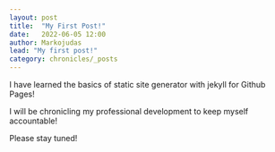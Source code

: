 ```yaml
---
layout: post
title:  "My First Post!"
date:   2022-06-05 12:00
author: Markojudas
lead: "My first post!"
category: chronicles/_posts
---
```

I have learned the basics of static site generator with jekyll for Github Pages!

I will be chronicling my professional development to keep myself accountable!

Please stay tuned!
